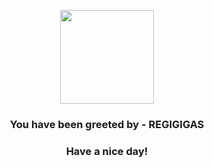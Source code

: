 <p align="center">
            <img src="https://raw.githubusercontent.com/PokeAPI/sprites/master/sprites/pokemon/486.png" width="150" height="150">
          </p>
          <h3 align="center">You have been greeted by - <b>REGIGIGAS</b></h3>
          <h3 align="center">Have a nice day!</h3>

